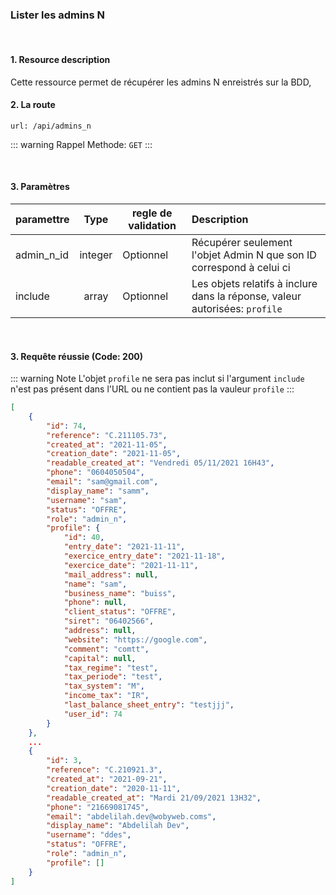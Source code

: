 <meta charset="utf-8"/>

### Lister les admins N

<br />

#### 1. Resource description

Cette ressource permet de récupérer les admins N enreistrés sur la BDD,

#### 2. La route
```
url: /api/admins_n
```

::: warning Rappel
Methode:  `GET`
:::

<br />


#### 3. Paramètres

| paramettre | Type | regle de validation | Description |
| -------------------- | :---------: | ------------------------------------------------------------------------------------------------------------ | :-------------------------------------------------------------------------------------------------------- |
| admin_n_id | integer | Optionnel | Récupérer seulement l'objet Admin N que son ID correspond à celui ci |
| include | array | Optionnel | Les objets relatifs à inclure dans la réponse, valeur autorisées: `profile` |


<br />

#### 3. Requête réussie (Code: 200)


::: warning Note
L'objet `profile` ne sera pas inclut si l'argument `include` n'est pas présent dans l'URL ou ne contient pas la vauleur `profile`
:::


``` JSON
[
    {
        "id": 74,
        "reference": "C.211105.73",
        "created_at": "2021-11-05",
        "creation_date": "2021-11-05",
        "readable_created_at": "Vendredi 05/11/2021 16H43",
        "phone": "0604050504",
        "email": "sam@gmail.com",
        "display_name": "samm",
        "username": "sam",
        "status": "OFFRE",
        "role": "admin_n",
        "profile": {
            "id": 40,
            "entry_date": "2021-11-11",
            "exercice_entry_date": "2021-11-18",
            "exercice_date": "2021-11-11",
            "mail_address": null,
            "name": "sam",
            "business_name": "buiss",
            "phone": null,
            "client_status": "OFFRE",
            "siret": "06402566",
            "address": null,
            "website": "https://google.com",
            "comment": "comtt",
            "capital": null,
            "tax_regime": "test",
            "tax_periode": "test",
            "tax_system": "M",
            "income_tax": "IR",
            "last_balance_sheet_entry": "testjjj",
            "user_id": 74
        }
    },
    ...
    {
        "id": 3,
        "reference": "C.210921.3",
        "created_at": "2021-09-21",
        "creation_date": "2020-11-11",
        "readable_created_at": "Mardi 21/09/2021 13H32",
        "phone": "21669081745",
        "email": "abdelilah.dev@wobyweb.coms",
        "display_name": "Abdelilah Dev",
        "username": "ddes",
        "status": "OFFRE",
        "role": "admin_n",
        "profile": []
    }
]
```

